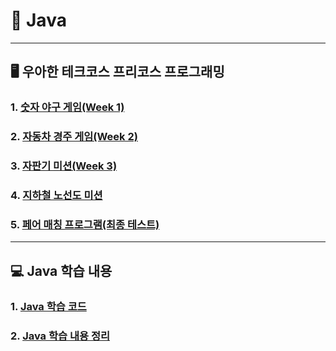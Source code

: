 # 📕 Java

---

##  🖥 우아한 테크코스 프리코스 프로그래밍

###  1. [숫자 야구 게임(Week 1)](https://github.com/HyeonbinSa/java-baseball-precourse/tree/hyeonbinsa)

###  2. [자동차 경주 게임(Week 2)](https://github.com/HyeonbinSa/java-racingcar-precourse/tree/hyeonbinsa)

### 3. [자판기 미션(Week 3)](https://github.com/HyeonbinSa/java-vendingmachine-precourse/tree/hyeonbinsa)

### 4. [지하철 노선도 미션](https://github.com/HyeonbinSa/subway-map)

### 5. [페어 매칭 프로그램(최종 테스트)](https://github.com/HyeonbinSa/java-pairmatching-precourse/tree/ben)

---

## 💻 Java 학습 내용

### 1. [Java 학습 코드](https://github.com/HyeonbinSa/java-study)

### 2. [Java 학습 내용 정리](https://github.com/HyeonbinSa/study-roadmap/tree/master/Java/JavaBasic)



